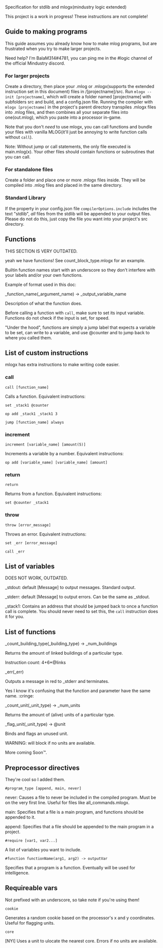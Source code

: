 Specification for stdlib and mlogx(mindustry logic extended)

This project is a work in progress! These instructions are not complete!

## Guide to making programs
This guide assumes you already know how to make mlog programs, but are frustrated when you try to make larger projects.

Need help? I'm BalaM314#4781, you can ping me in the #logic channel of the official Mindustry discord.

### For larger projects
Create a directory, then place your .mlog or .mlogx(supports the extended instruction set in this document) files in /[projectname]/src.
<NOTFINISHED>Run `mlogx --init [projectname]`, which will create a folder named [projectname] with subfolders src and build, and a config.json file. </NOTFINISHED>
Running the compiler with `mlogx [projectname]` in the project's parent directory transpiles .mlogx files into .mlog files, and then combines all your separate files into one(out.mlog), which you paste into a processor in-game.

Note that you don't *need* to use mlogx, you can call functions and bundle your files with vanilla MLOG(it'll just be annoying to write function calls without `call`).

Note: Without jump or call statements, the only file executed is main.mlog(x). Your other files should contain functions or subroutines that you can call.

### For standalone files
Create a folder and place one or more .mlogx files inside. They will be compiled into .mlog files and placed in the same directory.

### Standard Library
If the property in your config.json file `compilerOptions.include` includes the text "stdlib", *all* files from the stdlib will be appended to your output files. Please do not do this, just copy the file you want into your project's src directory.

## Functions

THIS SECTION IS VERY OUTDATED.

yeah we have functions! See count_block_type.mlogx for an example.

Builtin function names start with an underscore so they don't interfere with your labels and/or your own functions.

Example of format used in this doc:

_function_name(_argument_name) -> _output_variable_name

Description of what the function does.

Before calling a function with `call`, make sure to set its input variable.
Functions do not check if the input is set, for speed.

"Under the hood", functions are simply a jump label that expects a variable to be set, can write to a variable, and use @counter and <stack1> to jump back to where you called them.

## List of custom instructions

mlogx has extra instructions to make writing code easier.

### call

`call [function_name]`

Calls a function. Equivalent instructions:

`set _stack1 @counter`

`op add _stack1 _stack1 3`

`jump [function_name] always`

### increment

`increment [variable_name] [amount(5)]`

Increments a variable by a number. Equivalent instructions:

`op add [variable_name] [variable_name] [amount]`

### return

`return`

Returns from a function. Equivalent instructions:

`set @counter _stack1`

### throw

`throw [error_message]`

Throws an error. Equivalent instructions:

`set _err [error_message]`

`call _err`

## List of variables
DOES NOT WORK, OUTDATED.
 
_stdout: default [Message] to output messages. Standard output.

_stderr: default [Message] to output errors. Can be the same as _stdout.

_stack1: Contains an address that should be jumped back to once a function call is complete. You should never need to set this, the `call` instruction does it for you.

## List of functions

_count_building_type(_building_type) -> _num_buildings

Returns the amount of linked buildings of a particular type.

Instruction count: 4+6*@links



_err(_err)

Outputs a message in red to _stderr and terminates.

Yes I know it's confusing that the function and parameter have the same name. :cringe:



_count_unit(_unit_type) -> _num_units

Returns the amount of (alive) units of a particular type.



_flag_unit(_unit_type) -> @unit

Binds and flags an unused unit.

WARNING: will block if no units are available.

More coming Soon™.

## Preprocessor directives

They're cool so I added them.

`#program_type [append, main, never]`

never: Causes a file to never be included in the compiled program. Must be on the very first line. Useful for files like all_commands.mlogx.

main: Specifies that a file is a main program, and functions should be appended to it.

append: Specifies that a file should be appended to the main program in a project.

`#require [var1, var2...]`

A list of variables you want to include.

`#function functionName(arg1, arg2) -> outputVar`

Specifies that a program is a function. Eventually will be used for intelligence.
## Requireable vars
Not prefixed with an underscore, so take note if you're using them!

`cookie`

Generates a random cookie based on the processor's x and y coordinates. Useful for flagging units.

`core`

[NYI] Uses a unit to ulocate the nearest core. Errors if no units are available.


